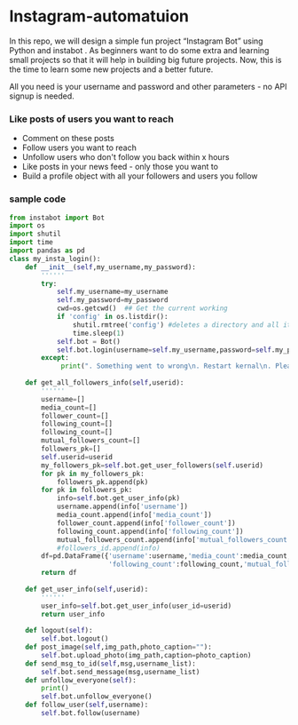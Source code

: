 # Instagram-automatuion
In this repo, we will design a simple fun project “Instagram Bot” using Python and instabot . As beginners want to do some extra and learning small projects so that it will help in building big future projects. Now, this is the time to learn some new projects and a better future.

All you need is your username and password and other parameters - no API signup is needed.

### Like posts of users you want to reach
* Comment on these posts
* Follow users you want to reach
* Unfollow users who don't follow you back within x hours
* Like posts in your news feed - only those you want to
* Build a profile object with all your followers and users you follow

### sample code
```python
from instabot import Bot
import os
import shutil
import time
import pandas as pd
class my_insta_login():
    def __init__(self,my_username,my_password):
        ''''''
        try:      
            self.my_username=my_username
            self.my_password=my_password
            cwd=os.getcwd()  ## Get the current working
            if 'config' in os.listdir():
                shutil.rmtree('config') #deletes a directory and all its contents
                time.sleep(1) 
            self.bot = Bot()
            self.bot.login(username=self.my_username,password=self.my_password)
        except:
             print(". Something went to wrong\n. Restart kernal\n. Please logout your previous login")
        
    def get_all_followers_info(self,userid):
        ''''''
        username=[]
        media_count=[]
        follower_count=[]
        following_count=[]
        following_count=[]
        mutual_followers_count=[]
        followers_pk=[]
        self.userid=userid
        my_followers_pk=self.bot.get_user_followers(self.userid) 
        for pk in my_followers_pk:
            followers_pk.append(pk)
        for pk in followers_pk:
            info=self.bot.get_user_info(pk)
            username.append(info['username'])
            media_count.append(info['media_count'])
            follower_count.append(info['follower_count'])
            following_count.append(info['following_count'])
            mutual_followers_count.append(info['mutual_followers_count'])
            #followers_id.append(info)
        df=pd.DataFrame({'username':username,'media_count':media_count,'follower_count':follower_count,
                         'following_count':following_count,'mutual_followers_count':mutual_followers_count})
        return df
    
    def get_user_info(self,userid):
        ''''''
        user_info=self.bot.get_user_info(user_id=userid)
        return user_info
    
    def logout(self):
        self.bot.logout()
    def post_image(self,img_path,photo_caption=""):
        self.bot.upload_photo(img_path,caption=photo_caption)
    def send_msg_to_id(self,msg,username_list):
        self.bot.send_message(msg,username_list)
    def unfollow_everyone(self):
        print()
        self.bot.unfollow_everyone()
    def follow_user(self,username):
        self.bot.follow(username)
        
```

